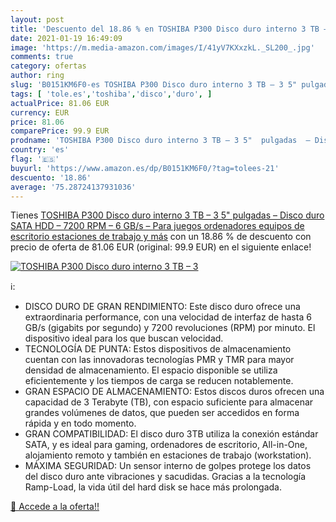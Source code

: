 ```yaml
---
layout: post
title: 'Descuento del 18.86 % en TOSHIBA P300 Disco duro interno 3 TB – 3'
date: 2021-01-19 16:49:09
image: 'https://m.media-amazon.com/images/I/41yV7KXxzkL._SL200_.jpg'
comments: true
category: ofertas
author: ring
slug: 'B0151KM6F0-es TOSHIBA P300 Disco duro interno 3 TB – 3 5" pulgadas –...'
tags: [ 'tole.es','toshiba','disco','duro', ]
actualPrice: 81.06 EUR
currency: EUR
price: 81.06
comparePrice: 99.9 EUR
prodname: 'TOSHIBA P300 Disco duro interno 3 TB – 3 5"  pulgadas  – Disco duro SATA  HDD  – 7200 RPM – 6 GB/s – Para juegos  ordenadores  equipos de escritorio  estaciones de trabajo y más'
country: 'es'
flag: '🇪🇸'
buyurl: 'https://www.amazon.es/dp/B0151KM6F0/?tag=tolees-21'
descuento: '18.86'
average: '75.28724137931036'
---
```


Tienes [TOSHIBA P300 Disco duro interno 3 TB – 3 5"  pulgadas  – Disco duro SATA  HDD  – 7200 RPM – 6 GB/s – Para juegos  ordenadores  equipos de escritorio  estaciones de trabajo y más](https://www.amazon.es/dp/B0151KM6F0/?tag=tolees-21) con un 18.86 % de descuento con precio de oferta de 81.06 EUR (original: 99.9 EUR) en el siguiente enlace!

[![TOSHIBA P300 Disco duro interno 3 TB – 3](https://m.media-amazon.com/images/I/41yV7KXxzkL._SL200_.jpg)](https://www.amazon.es/dp/B0151KM6F0/?tag=tolees-21)

ℹ️:

- DISCO DURO DE GRAN RENDIMIENTO: Este disco duro ofrece una extraordinaria performance, con una velocidad de interfaz de hasta 6 GB/s (gigabits por segundo) y 7200 revoluciones (RPM) por minuto. El dispositivo ideal para los que buscan velocidad.
- TECNOLOGÍA DE PUNTA: Estos dispositivos de almacenamiento cuentan con las innovadoras tecnologías PMR y TMR para mayor densidad de almacenamiento. El espacio disponible se utiliza eficientemente y los tiempos de carga se reducen notablemente.
- GRAN ESPACIO DE ALMACENAMIENTO: Estos discos duros ofrecen una capacidad de 3 Terabyte (TB), con espacio suficiente para almacenar grandes volúmenes de datos, que pueden ser accedidos en forma rápida y en todo momento.
- GRAN COMPATIBILIDAD: El disco duro 3TB utiliza la conexión estándar SATA, y es ideal para gaming, ordenadores de escritorio, All-in-One, alojamiento remoto y también en estaciones de trabajo (workstation).
- MÁXIMA SEGURIDAD: Un sensor interno de golpes protege los datos del disco duro ante vibraciones y sacudidas. Gracias a la tecnología Ramp-Load, la vida útil del hard disk se hace más prolongada.

[🛒 Accede a la oferta!!](https://www.amazon.es/dp/B0151KM6F0/?tag=tolees-21)
